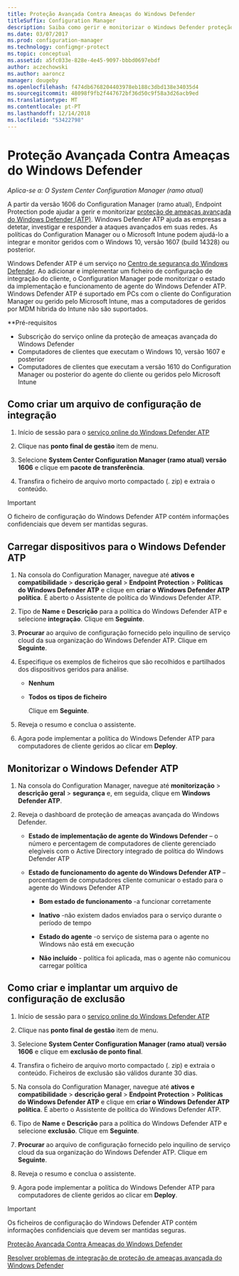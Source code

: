 ```yaml
---
title: Proteção Avançada Contra Ameaças do Windows Defender
titleSuffix: Configuration Manager
description: Saiba como gerir e monitorizar o Windows Defender proteção avançada contra ameaças, um novo serviço que ajuda as empresas a responder a ataques avançados.
ms.date: 03/07/2017
ms.prod: configuration-manager
ms.technology: configmgr-protect
ms.topic: conceptual
ms.assetid: a5fc033e-828e-4e45-9097-bbbd0697ebdf
author: aczechowski
ms.author: aaroncz
manager: dougeby
ms.openlocfilehash: f474db6768204403978eb188c3dbd138e34035d4
ms.sourcegitcommit: 48098f9fb2f447672bf36d50c9f58a3d26acb9ed
ms.translationtype: MT
ms.contentlocale: pt-PT
ms.lasthandoff: 12/14/2018
ms.locfileid: "53422798"
---
```

# <a name="windows-defender-advanced-threat-protection"></a>Proteção Avançada Contra Ameaças do Windows Defender

*Aplica-se a: O System Center Configuration Manager (ramo atual)*

A partir da versão 1606 do Configuration Manager (ramo atual), Endpoint Protection pode ajudar a gerir e monitorizar [proteção de ameaças avançada do Windows Defender (ATP)](http://aka.ms/technet-wdatp). Windows Defender ATP ajuda as empresas a detetar, investigar e responder a ataques avançados em suas redes.  As políticas do Configuration Manager ou o Microsoft Intune podem ajudá-lo a integrar e monitor geridos com o Windows 10, versão 1607 (build 14328) ou posterior.

Windows Defender ATP é um serviço no [Centro de segurança do Windows Defender](https://securitycenter.windows.com). Ao adicionar e implementar um ficheiro de configuração de integração do cliente, o Configuration Manager pode monitorizar o estado da implementação e funcionamento de agente do Windows Defender ATP. Windows Defender ATP é suportado em PCs com o cliente do Configuration Manager ou gerido pelo Microsoft Intune, mas a computadores de geridos por MDM híbrida do Intune não são suportados.

 **Pré-requisitos  

-   Subscrição do serviço online da proteção de ameaças avançada do Windows Defender  
-   Computadores de clientes que executam o Windows 10, versão 1607 e posterior  
-   Computadores de clientes que executam a versão 1610 do Configuration Manager ou posterior do agente do cliente ou geridos pelo Microsoft Intune

## <a name="how-to-create-an-onboarding-configuration-file"></a>Como criar um arquivo de configuração de integração  

 1.  Início de sessão para o [serviço online do Windows Defender ATP](https://securitycenter.windows.com/)   

 2.  Clique nas **ponto final de gestão** item de menu.  

 3.  Selecione **System Center Configuration Manager (ramo atual) versão 1606** e clique em **pacote de transferência**.  

 4.  Transfira o ficheiro de arquivo morto compactado (. zip) e extraia o conteúdo.

> [!IMPORTANT]
> O ficheiro de configuração do Windows Defender ATP contém informações confidenciais que devem ser mantidas seguras.

## <a name="onboard-devices-for-windows-defender-atp"></a>Carregar dispositivos para o Windows Defender ATP  

1. Na consola do Configuration Manager, navegue até **ativos e compatibilidade** > **descrição geral** > **Endpoint Protection**  >  **Políticas do Windows Defender ATP** e clique em **criar o Windows Defender ATP política**. É aberto o Assistente de política do Windows Defender ATP.  

2. Tipo de **Name** e **Descrição** para a política do Windows Defender ATP e selecione **integração**. Clique em **Seguinte**.  

3. **Procurar** ao arquivo de configuração fornecido pelo inquilino de serviço cloud da sua organização do Windows Defender ATP. Clique em **Seguinte**.  

4. Especifique os exemplos de ficheiros que são recolhidos e partilhados dos dispositivos geridos para análise.  

   - **Nenhum**   

   - **Todos os tipos de ficheiro**  

     Clique em **Seguinte**.  

5. Reveja o resumo e conclua o assistente.  

6. Agora pode implementar a política do Windows Defender ATP para computadores de cliente geridos ao clicar em **Deploy**.  

## <a name="monitor-windows-defender-atp"></a>Monitorizar o Windows Defender ATP  

1.  Na consola do Configuration Manager, navegue até **monitorização** > **descrição geral** > **segurança** e, em seguida, clique em **Windows Defender ATP**.  

2.  Reveja o dashboard de proteção de ameaças avançada do Windows Defender.  

    -   **Estado de implementação de agente do Windows Defender** – o número e percentagem de computadores de cliente gerenciado elegíveis com o Active Directory integrado de política do Windows Defender ATP  

    -   **Estado de funcionamento do agente do Windows Defender ATP** – porcentagem de computadores cliente comunicar o estado para o agente do Windows Defender ATP  

        -   **Bom estado de funcionamento** -a funcionar corretamente  

        -   **Inativo** -não existem dados enviados para o serviço durante o período de tempo  

        -   **Estado do agente** -o serviço de sistema para o agente no Windows não está em execução  

        -   **Não incluído** - política foi aplicada, mas o agente não comunicou carregar política  


## <a name="how-to-create-and-deploy-an-offboarding-configuration-file"></a>Como criar e implantar um arquivo de configuração de exclusão  

1.  Início de sessão para o [serviço online do Windows Defender ATP](https://securitycenter.windows.com/)   

2.  Clique nas **ponto final de gestão** item de menu.  

3.  Selecione **System Center Configuration Manager (ramo atual) versão 1606** e clique em **exclusão de ponto final**.  

4.  Transfira o ficheiro de arquivo morto compactado (. zip) e extraia o conteúdo. Ficheiros de exclusão são válidos durante 30 dias.

5.  Na consola do Configuration Manager, navegue até **ativos e compatibilidade** > **descrição geral** > **Endpoint Protection**  >  **Políticas do Windows Defender ATP** e clique em **criar o Windows Defender ATP política**. É aberto o Assistente de política do Windows Defender ATP.  

6.  Tipo de **Name** e **Descrição** para a política do Windows Defender ATP e selecione **exclusão**. Clique em **Seguinte**.  

7.  **Procurar** ao arquivo de configuração fornecido pelo inquilino de serviço cloud da sua organização do Windows Defender ATP. Clique em **Seguinte**.  

8.  Reveja o resumo e conclua o assistente.  

9.  Agora pode implementar a política do Windows Defender ATP para computadores de cliente geridos ao clicar em **Deploy**.  

> [!IMPORTANT]
> Os ficheiros de configuração do Windows Defender ATP contém informações confidenciais que devem ser mantidas seguras.

[Proteção Avançada Contra Ameaças do Windows Defender](https://technet.microsoft.com/itpro/windows/keep-secure/windows-defender-advanced-threat-protection)

[Resolver problemas de integração de proteção de ameaças avançada do Windows Defender](https://technet.microsoft.com/itpro/windows/keep-secure/troubleshoot-onboarding-windows-defender-advanced-threat-protection)
